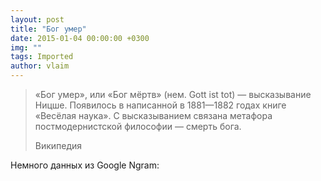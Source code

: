 ```yaml
---
layout: post
title: "Бог умер"
date: 2015-01-04 00:00:00 +0300
img: ""
tags: Imported
author: vlaim
---
```


> «Бог умер», или «Бог мёртв» (нем. Gott ist tot) — высказывание Ницше. Появилось в написанной в 1881—1882 годах книге «Весёлая наука». С высказыванием связана метафора постмодернистской философии — смерть бога.
> 
> Википедия

Немного данных из Google Ngram: